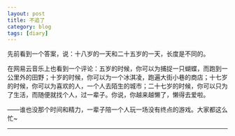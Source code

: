 ```yaml
---
layout: post
title: 不追了
category: blog
tags: [diary]
---
```


先前看到一个答案，说：十八岁的一天和二十五岁的一天，长度是不同的。

在网易云音乐上也看到一个评论：五岁的时候，你可以为捕捉一只蝴蝶，而跑到一公里外的田野；十岁的时候，你可以为一个冰淇凌，跑遍大街小巷的商店；十七岁的时候，你可以为喜欢的人，一个人去陌生的城市；二十七岁的时候，你可以只为了生活，而随便就找个人，过一辈子。你说，你越来越懒了，懒得去爱啦。

——谁也没那个时间和精力，一辈子陪一个人玩一场没有终点的游戏。大家都这么忙~

---